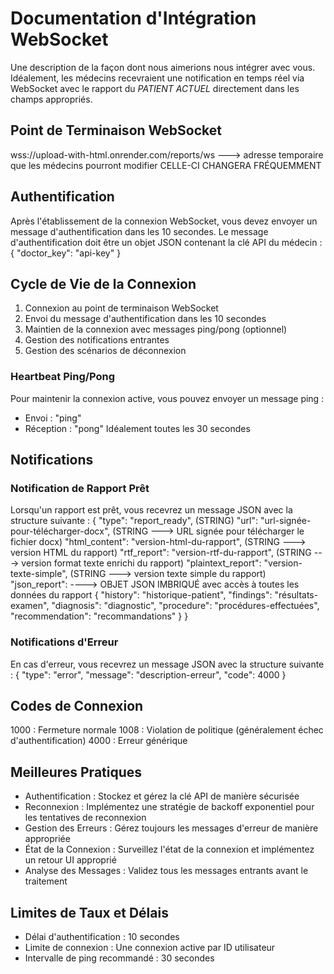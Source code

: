 # Documentation d'Intégration WebSocket
Une description de la façon dont nous aimerions nous intégrer avec vous.
Idéalement, les médecins recevraient une notification en temps réel via WebSocket avec le rapport du *PATIENT ACTUEL* directement dans les champs appropriés.

## Point de Terminaison WebSocket
wss://upload-with-html.onrender.com/reports/ws  ---> adresse temporaire que les médecins pourront modifier
CELLE-CI CHANGERA FRÉQUEMMENT

## Authentification
Après l'établissement de la connexion WebSocket, vous devez envoyer un message d'authentification dans les 10 secondes.
Le message d'authentification doit être un objet JSON contenant la clé API du médecin :
{
"doctor_key": "api-key"
}

## Cycle de Vie de la Connexion
1. Connexion au point de terminaison WebSocket
2. Envoi du message d'authentification dans les 10 secondes
3. Maintien de la connexion avec messages ping/pong (optionnel)
4. Gestion des notifications entrantes
5. Gestion des scénarios de déconnexion

### Heartbeat Ping/Pong
Pour maintenir la connexion active, vous pouvez envoyer un message ping :
- Envoi : "ping"
- Réception : "pong"
Idéalement toutes les 30 secondes

## Notifications
### Notification de Rapport Prêt
Lorsqu'un rapport est prêt, vous recevrez un message JSON avec la structure suivante :
{
"type": "report_ready", (STRING)
"url": "url-signée-pour-télécharger-docx", (STRING ---> URL signée pour télécharger le fichier docx)
"html_content": "version-html-du-rapport", (STRING ---> version HTML du rapport)
"rtf_report": "version-rtf-du-rapport", (STRING ---> version format texte enrichi du rapport)
"plaintext_report": "version-texte-simple", (STRING ---> version texte simple du rapport)
"json_report": ----> OBJET JSON IMBRIQUÉ avec accès à toutes les données du rapport
{
"history": "historique-patient",
"findings": "résultats-examen",
"diagnosis": "diagnostic",
"procedure": "procédures-effectuées",
"recommendation": "recommandations"
}
}

### Notifications d'Erreur
En cas d'erreur, vous recevrez un message JSON avec la structure suivante :
{
"type": "error",
"message": "description-erreur",
"code": 4000
}

## Codes de Connexion
1000 : Fermeture normale
1008 : Violation de politique (généralement échec d'authentification)
4000 : Erreur générique

## Meilleures Pratiques
- Authentification : Stockez et gérez la clé API de manière sécurisée
- Reconnexion : Implémentez une stratégie de backoff exponentiel pour les tentatives de reconnexion
- Gestion des Erreurs : Gérez toujours les messages d'erreur de manière appropriée
- État de la Connexion : Surveillez l'état de la connexion et implémentez un retour UI approprié
- Analyse des Messages : Validez tous les messages entrants avant le traitement

## Limites de Taux et Délais
- Délai d'authentification : 10 secondes
- Limite de connexion : Une connexion active par ID utilisateur
- Intervalle de ping recommandé : 30 secondes
